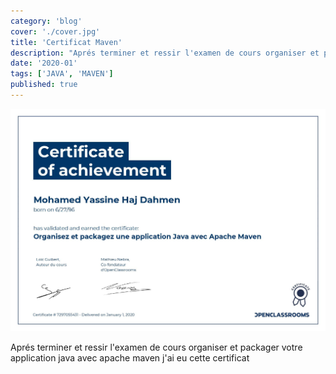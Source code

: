 ```yaml
---
category: 'blog'
cover: './cover.jpg'
title: 'Certificat Maven'
description: "Aprés terminer et ressir l'examen de cours organiser et packager votre application java avec apache maven j'ai eu cette certificat"
date: '2020-01'
tags: ['JAVA', 'MAVEN']
published: true
---
```


![Certificat Maven](./cover.jpg)

Aprés terminer et ressir l'examen de cours organiser et packager votre application java avec apache maven j'ai eu cette certificat
